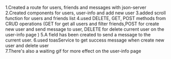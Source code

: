 1.Created a route for users, friends and messages with json-server
2.Created components for users, user-info and add new user
3.added scroll function for users and friends list
4.used DELETE, GET, POST methods from CRUD operations (GET for get all users and filter friends,POST for create new user and send message to user, DELETE for delete current user on the user-info page )
5.A field has been created to send a message to the current user.
6.used toasService to get success message when create new user and delete user  
7.There's also a waiting gif for more effect on the user-info page